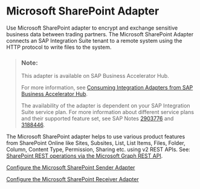 <!-- loioc943b908d93b42e0a0c8cd184a47545e -->

# Microsoft SharePoint Adapter

Use Microsoft SharePoint adapter to encrypt and exchange sensitive business data between trading partners. The Microsoft SharePoint Adapter connects an SAP Integration Suite tenant to a remote system using the HTTP protocol to write files to the system.

> ### Note:  
> This adapter is available on SAP Business Accelerator Hub.
> 
> For more information, see [Consuming Integration Adapters from SAP Business Accelerator Hub](consuming-integration-adapters-from-sap-business-accelerator-hub-b9250fb.md).
> 
> The availability of the adapter is dependent on your SAP Integration Suite service plan. For more information about different service plans and their supported feature set, see SAP Notes [2903776](https://launchpad.support.sap.com/#/notes/2903776) and [3188446](https://launchpad.support.sap.com/#/notes/3188446).

The Microsoft SharePoint adapter helps to use various product features from SharePoint Online like Sites, Subsites, List, List Items, Files, Folder, Column, Content Type, Permission, Sharing etc. using v2 REST APIs. See: [SharePoint REST operations via the Microsoft Graph REST API](https://learn.microsoft.com/en-us/sharepoint/dev/apis/sharepoint-rest-graph).

[Configure the Microsoft SharePoint Sender Adapter](configure-the-microsoft-sharepoint-sender-adapter-ce41e85.md "The Microsoft SharePoint sender adapter connects an SAP Integration Suite tenant to a remote system using the HTTP/HTTPS protocol to read files from the system.")

[Configure the Microsoft SharePoint Receiver Adapter](configure-the-microsoft-sharepoint-receiver-adapter-b12b33a.md "The Microsoft SharePoint receiver adapter connects an SAP Integration Suite tenant to a remote system using HTTP protocol to write files to the system.")


